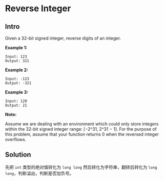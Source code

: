 # Reverse Integer

## Intro

Given a 32-bit signed integer, reverse digits of an integer.

**Example 1:**

```
Input: 123
Output: 321
```

**Example 2:**

```
Input: -123
Output: -321
```

**Example 3:**

```
Input: 120
Output: 21
```

**Note:**

Assume we are dealing with an environment which could only store integers within the 32-bit signed integer range: [−2^31,  2^31 − 1]. For the purpose of this problem, assume that your function returns 0 when the reversed integer overflows.

## Solution

先把 `int` 类型的绝对值转化为 `long long` 然后转化为字符串，翻转后转化为 `long long`，判断溢出，判断是否加负号。
